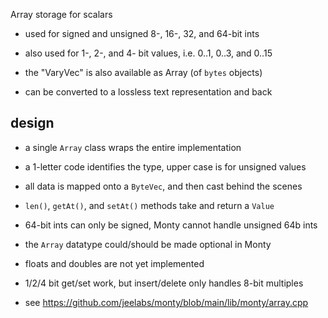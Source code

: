Array storage for scalars

* used for signed and unsigned 8-, 16-, 32, and 64-bit ints

* also used for 1-, 2-, and 4- bit values, i.e. 0..1, 0..3, and 0..15

* the "VaryVec" is also available as Array (of `bytes` objects)

* can be converted to a lossless text representation and back

## design

* a single `Array` class wraps the entire implementation

* a 1-letter code identifies the type, upper case is for unsigned values

* all data is mapped onto a `ByteVec`, and then cast behind the scenes

* `len()`, `getAt()`, and `setAt()` methods take and return a `Value`

* 64-bit ints can only be signed, Monty cannot handle unsigned 64b ints

* the `Array` datatype could/should be made optional in Monty

* floats and doubles are not yet implemented

* 1/2/4 bit get/set work, but insert/delete only handles 8-bit multiples

* see <https://github.com/jeelabs/monty/blob/main/lib/monty/array.cpp>